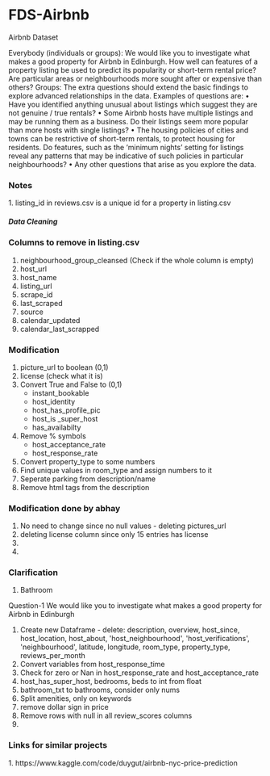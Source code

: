# FDS-Airbnb
Airbnb Dataset

Everybody (individuals or groups): We would like you to investigate what makes a good property for Airbnb in Edinburgh. How well can features of a property listing be used to predict its popularity or short-term rental price? Are particular areas or neighbourhoods more sought after or expensive than others?
Groups: The extra questions should extend the basic findings to explore advanced relationships in the data. Examples of questions are:
• Have you identified anything unusual about listings which suggest they are not genuine / true rentals?
• Some Airbnb hosts have multiple listings and may be running them as a business. Do their listings seem more popular than more hosts with single listings?
• The housing policies of cities and towns can be restrictive of short-term rentals, to protect housing for residents. Do features, such as the ‘minimum nights’ setting for listings reveal any patterns that may be indicative of such policies in particular neighbourhoods?
• Any other questions that arise as you explore the data.

<h3>Notes</h3>
1. listing_id in reviews.csv is a unique id for a property in listing.csv

<h5>Data Cleaning</h5>
<h3>Columns to remove in listing.csv</h3>
<ol>
<li>neighbourhood_group_cleansed (Check if the whole column is empty)</li>
<li>host_url</li>
<li>host_name</li>
<li>listing_url</li>
<li>scrape_id</li>
<li>last_scraped	</li>
<li>source</li>
<li>calendar_updated</li>
<li>calendar_last_scrapped</li>
</ol>


<h3>Modification</h3>
<ol>
    <li>picture_url to boolean (0,1)</li>
    <li>license (check what it is)</li>
    <li>Convert True and False to (0,1)
        <ul>
    <li>instant_bookable</li>
    <li>host_identity</li>
    <li>host_has_profile_pic</li>
    <li> host_is _super_host</li>
    <li>has_availabilty</li>
        </ul>
    <li>Remove % symbols
        <ul>
            <li>host_acceptance_rate</li>
            <li>host_response_rate</li>
        </ul>
    </li>
    <li>Convert property_type to some numbers</li>
    <li>Find unique values in room_type and assign numbers to it</li>
    <li>Seperate parking from description/name</li>
    <li>Remove html tags from the description</li>
</ol>

<h3>Modification done by abhay</h3>
<ol>
    <li>No need to change since no null values - deleting pictures_url</li>
    <li>deleting license column since only 15 entries has license</li>
    <li></li>
    <li></li>

</ol>

<h3>Clarification</h3>
<ol>
    <li>Bathroom</li>
</ol>

Question-1
We would like you to investigate what makes a good property for Airbnb in Edinburgh

1. Create new Dataframe - delete: description, overview, host_since, host_location, host_about, 'host_neighbourhood', 'host_verifications', 'neighbourhood', latitude, longitude, room_type, property_type, reviews_per_month 
2. Convert variables from host_response_time 
3. Check for zero or Nan in host_response_rate and host_acceptance_rate
4. host_has_super_host, bedrooms, beds to int from float
5. bathroom_txt to bathrooms, consider only nums 
6. Split amenities, only on keywords 
7. remove dollar sign in price
8. Remove rows with null in all review_scores columns
9. 




<h3>Links for similar projects</h3>
1. https://www.kaggle.com/code/duygut/airbnb-nyc-price-prediction

